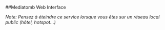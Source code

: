 ##Mediatomb Web Interface

_Note: Pensez à éteindre ce service lorsque vous êtes sur un réseau local public (hôtel, hotspot...)_

